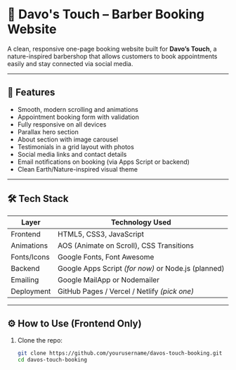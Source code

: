 # 💈 Davo's Touch – Barber Booking Website

A clean, responsive one-page booking website built for **Davo’s Touch**, a nature-inspired barbershop that allows customers to book appointments easily and stay connected via social media.

---


## 📌 Features

- Smooth, modern scrolling and animations
- Appointment booking form with validation
- Fully responsive on all devices
- Parallax hero section
- About section with image carousel
- Testimonials in a grid layout with photos
- Social media links and contact details
- Email notifications on booking (via Apps Script or backend)
- Clean Earth/Nature-inspired visual theme

---


## 🛠️ Tech Stack

| Layer      | Technology Used        |
|------------|------------------------|
| Frontend   | HTML5, CSS3, JavaScript |
| Animations | AOS (Animate on Scroll), CSS Transitions |
| Fonts/Icons| Google Fonts, Font Awesome |
| Backend    | Google Apps Script *(for now)* or Node.js (planned) |
| Emailing   | Google MailApp or Nodemailer |
| Deployment | GitHub Pages / Vercel / Netlify *(pick one)*

---

## ⚙️ How to Use (Frontend Only)

1. Clone the repo:
   ```bash
   git clone https://github.com/yourusername/davos-touch-booking.git
   cd davos-touch-booking

